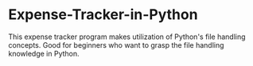# Expense-Tracker-in-Python
This expense tracker program makes utilization of Python's file handling concepts. Good for beginners who want to grasp the file handling knowledge in Python.
